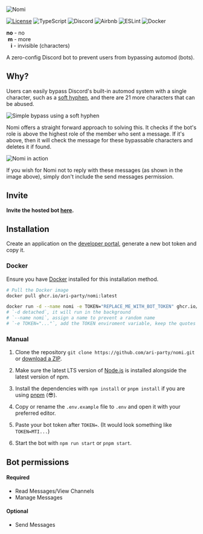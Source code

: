 ![Nomi](https://github.com/ari-party/nomi/assets/49074962/62d1cc6f-3471-4ce4-be0f-bc50acf8f8e3)

[![License](https://img.shields.io/github/license/ari-party/nomi?style=for-the-badge)](./LICENSE)
![TypeScript](https://img.shields.io/badge/typescript-%23007ACC.svg?style=for-the-badge&logo=typescript&logoColor=white)
![Discord](https://img.shields.io/badge/Discord.js-%235865F2.svg?style=for-the-badge&logo=discord&logoColor=white)
![Airbnb](https://img.shields.io/badge/Airbnb-%23ff5a5f.svg?style=for-the-badge&logo=Airbnb&logoColor=white)
![ESLint](https://img.shields.io/badge/ESLint-4B3263?style=for-the-badge&logo=eslint&logoColor=white)
![Docker](https://img.shields.io/badge/docker-%230db7ed.svg?style=for-the-badge&logo=docker&logoColor=white)

**no** - no\
 **m** - more\
   **i** - invisible (characters)

A zero-config Discord bot to prevent users from bypassing automod (bots).

## Why?

Users can easily bypass Discord's built-in automod system with a single character, such as a [soft hyphen](https://unicode-explorer.com/c/00AD), and there are 21 more characters that can be abused.

![Simple bypass using a soft hyphen](https://github.com/ari-party/nomi/assets/49074962/bb2c44a6-db1f-4548-b479-dfab5111216f)

Nomi offers a straight forward approach to solving this.
It checks if the bot's role is above the highest role of the member who sent a message. If it's above, then it will check the message for these bypassable characters and deletes it if found.

![Nomi in action](https://github.com/ari-party/nomi/assets/49074962/873b34c0-cc42-4b39-b8c9-29bc1ae7dfa9)

If you wish for Nomi not to reply with these messages (as shown in the image above), simply don't include the send messages permission.

## Invite

**Invite the hosted bot [here](https://discord.com/oauth2/authorize?client_id=1246583489541705769&permissions=11264&scope=bot).**

## Installation

Create an application on the [developer portal](https://discord.com/developers/applications), generate a new bot token and copy it.

### Docker

Ensure you have [Docker](https://docs.docker.com/get-docker/) installed for this installation method.

```bash
# Pull the Docker image
docker pull ghcr.io/ari-party/nomi:latest

docker run -d --name nomi -e TOKEN="REPLACE_ME_WITH_BOT_TOKEN" ghcr.io/ari-party/nomi:latest
# `-d detached`, it will run in the background
# `--name nomi`, assign a name to prevent a random name
# `-e TOKEN="..."`, add the TOKEN enviroment variable, keep the quotes when replacing
```

### Manual

1. Clone the repository `git clone https://github.com/ari-party/nomi.git` or [download a ZIP](https://github.com/ari-party/nomi/archive/refs/heads/main.zip).

2. Make sure the latest LTS version of [Node.js](https://nodejs.org/en/download) is installed alongside the latest version of npm.

3. Install the dependencies with `npm install` or `pnpm install` if you are using [pnpm](https://pnpm.io/) (😎).

4. Copy or rename the `.env.example` file to `.env` and open it with your preferred editor.

5. Paste your bot token after `TOKEN=`.
   (It would look something like `TOKEN=MTI...`)

6. Start the bot with `npm run start` or `pnpm start`.

## Bot permissions

#### Required

- Read Messages/View Channels
- Manage Messages

#### Optional

- Send Messages
